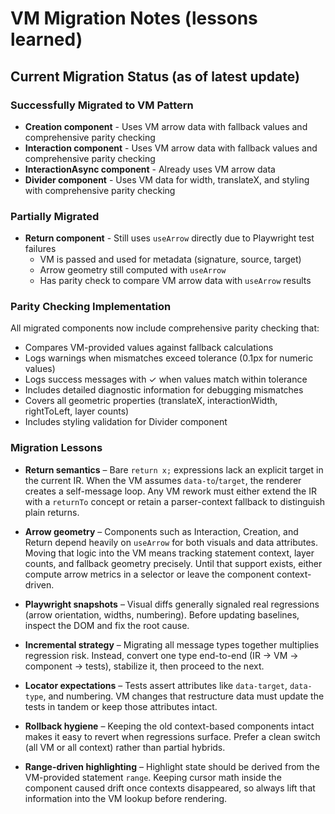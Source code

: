 # VM Migration Notes (lessons learned)

## Current Migration Status (as of latest update)

### Successfully Migrated to VM Pattern
- **Creation component** - Uses VM arrow data with fallback values and comprehensive parity checking
- **Interaction component** - Uses VM arrow data with fallback values and comprehensive parity checking
- **InteractionAsync component** - Already uses VM arrow data
- **Divider component** - Uses VM data for width, translateX, and styling with comprehensive parity checking

### Partially Migrated
- **Return component** - Still uses `useArrow` directly due to Playwright test failures
  - VM is passed and used for metadata (signature, source, target)
  - Arrow geometry still computed with `useArrow`
  - Has parity check to compare VM arrow data with `useArrow` results

### Parity Checking Implementation
All migrated components now include comprehensive parity checking that:
- Compares VM-provided values against fallback calculations
- Logs warnings when mismatches exceed tolerance (0.1px for numeric values)
- Logs success messages with ✓ when values match within tolerance
- Includes detailed diagnostic information for debugging mismatches
- Covers all geometric properties (translateX, interactionWidth, rightToLeft, layer counts)
- Includes styling validation for Divider component

### Migration Lessons

- **Return semantics** – Bare `return x;` expressions lack an explicit target in the current IR. When the VM assumes `data-to`/`target`, the renderer creates a self-message loop. Any VM rework must either extend the IR with a `returnTo` concept or retain a parser-context fallback to distinguish plain returns.

- **Arrow geometry** – Components such as Interaction, Creation, and Return depend heavily on `useArrow` for both visuals and data attributes. Moving that logic into the VM means tracking statement context, layer counts, and fallback geometry precisely. Until that support exists, either compute arrow metrics in a selector or leave the component context-driven.

- **Playwright snapshots** – Visual diffs generally signaled real regressions (arrow orientation, widths, numbering). Before updating baselines, inspect the DOM and fix the root cause.

- **Incremental strategy** – Migrating all message types together multiplies regression risk. Instead, convert one type end-to-end (IR → VM → component → tests), stabilize it, then proceed to the next.

- **Locator expectations** – Tests assert attributes like `data-target`, `data-type`, and numbering. VM changes that restructure data must update the tests in tandem or keep those attributes intact.

- **Rollback hygiene** – Keeping the old context-based components intact makes it easy to revert when regressions surface. Prefer a clean switch (all VM or all context) rather than partial hybrids.
- **Range-driven highlighting** – Highlight state should be derived from the VM-provided statement `range`. Keeping cursor math inside the component caused drift once contexts disappeared, so always lift that information into the VM lookup before rendering.
